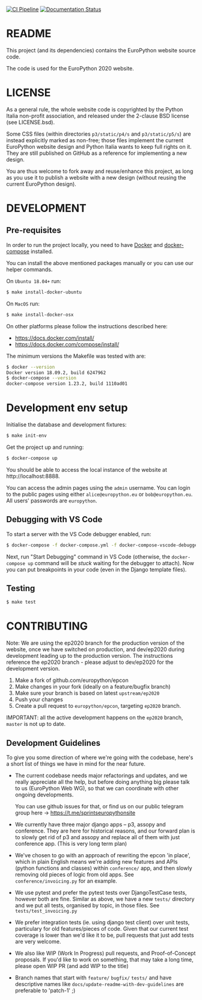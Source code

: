[![CI Pipeline](https://github.com/EuroPython/epcon/workflows/CI%20Pipeline/badge.svg)](https://github.com/EuroPython/epcon/actions?query=workflow%3A%22CI+Pipeline%22)
[![Documentation Status](https://readthedocs.org/projects/epcon/badge/?version=latest)](https://epcon.readthedocs.io/en/latest/)

# README

This project (and its dependencies) contains the EuroPython website source code.

The code is used for the EuroPython 2020 website.

# LICENSE

As a general rule, the whole website code is copyrighted by the Python Italia non-profit association, and released under the 2-clause BSD license (see LICENSE.bsd).

Some CSS files (within directories `p3/static/p4/s` and `p3/static/p5/s`) are instead explicitly marked as non-free; those files implement the current EuroPython website design and Python Italia wants to keep full rights on it. They are still published on GitHub as a reference for implementing a new design.

You are thus welcome to fork away and reuse/enhance this project, as long as you use it to publish a website with a new design (without reusing the current EuroPython design).


# DEVELOPMENT

## Pre-requisites

In order to run the project locally, you need to have [Docker](https://docs.docker.com/install/)
and [docker-compose](https://docs.docker.com/compose/overview/) installed.

You can install the above mentioned packages manually or you can use our helper commands.

On `Ubuntu 18.04+` run:
```bash
$ make install-docker-ubuntu
```

On `MacOS` run:
```bash
$ make install-docker-osx
```

On other platforms please follow the instructions described here:
- https://docs.docker.com/install/
- https://docs.docker.com/compose/install/

The minimum versions the Makefile was tested with are:

```bash
$ docker --version
Docker version 18.09.2, build 6247962
$ docker-compose --version
docker-compose version 1.23.2, build 1110ad01
```

# Development env setup

Initialise the database and development fixtures:

```bash
$ make init-env
```

Get the project up and running:

```bash
$ docker-compose up
```

You should be able to access the local instance of the website at http://localhost:8888.

You can access the admin pages using the `admin` username. You can login to the public pages using either `alice@europython.eu` or `bob@europython.eu`. All users' passwords are `europython`.

## Debugging with VS Code

To start a server with the VS Code debugger enabled, run:

```bash
$ docker-compose -f docker-compose.yml -f docker-compose-vscode-debugger.yml up
```

Next, run "Start Debugging" command in VS Code (otherwise, the `docker-compose up`
command will be *stuck* waiting for the debugger to attach).
Now you can put breakpoints in your code (even in the Django template files).

## Testing

```bash
$ make test
```

# CONTRIBUTING

Note: We are using the ep2020 branch for the production version of the
website, once we have switched on production, and dev/ep2020 during
development leading up to the production version.  The instructions
reference the ep2020 branch - please adjust to dev/ep2020 for the
development version.

1. Make a fork of github.com/europython/epcon
2. Make changes in your fork (ideally on a feature/bugfix branch)
3. Make sure your branch is based on latest `upstream/ep2020`
4. Push your changes
5. Create a pull request to `europython/epcon`, targeting `ep2020` branch.

IMPORTANT: all the active development happens on the `ep2020` branch, `master` is not up to date.

## Development Guidelines

To give you some direction of where we're going with the codebase, here's a
short list of things we have in mind for the near future.

* The current codebase needs major refactorings and updates, and we really
  appreciate all the help, but before doing anything big please talk to us
  (EuroPython Web WG), so that we can coordinate with other ongoing developments.

  You can use github issues for that, or find us on our public telegram group
  here -> https://t.me/sprintseuropythonsite

* We currently have three major django apps – p3, assopy and conference. They
  are here for historical reasons, and our forward plan is to slowly get rid of
  p3 and assopy and replace all of them with just conference app. (This is very
  long term plan)

* We've chosen to go with an approach of rewriting the epcon 'in place', which
  in plain English means we're adding new features and APIs (python functions
  and classes) within `conference/` app, and then slowly removing old pieces of
  logic from old apps. See `conference/invoicing.py` for an example.

* We use pytest and prefer the pytest tests over DjangoTestCase tests, however
  both are fine. Similar as above, we have a new `tests/` directory and we put
  all tests, organised by topic, in those files. See `tests/test_invoicing.py`

* We prefer integration tests (ie. using django test client) over unit tests,
  particulary for old features/pieces of code. Given that our current test
  coverage is lower than we'd like it to be, pull requests that just add tests
  are very welcome.

* We also like WIP (Work In Progress) pull requests, and Proof-of-Concept
  proposals. If you'd like to work on something, that may take a long time,
  please open WIP PR (and add WIP to the title)

* Branch names that start with `feature/` `bugfix/` `tests/` and have
  descriptive names like `docs/update-readme-with-dev-guidelines` are
  preferable to 'patch-1' ;)
